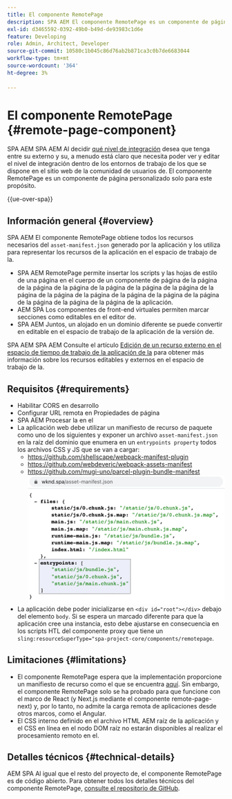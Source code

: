 ```yaml
---
title: El componente RemotePage
description: SPA AEM El componente RemotePage es un componente de página personalizado para editar el grupo de informes de React de forma remota dentro de los grupos de informes de.
exl-id: d3465592-0392-49b0-b49d-de93983c1d6e
feature: Developing
role: Admin, Architect, Developer
source-git-commit: 10580c1b045c86d76ab2b871ca3c0b7de6683044
workflow-type: tm+mt
source-wordcount: '364'
ht-degree: 3%

---
```


# El componente RemotePage {#remote-page-component}

SPA AEM SPA AEM Al decidir [qué nivel de integración](/help/implementing/developing/headful-headless.md) desea que tenga entre su externo y su, a menudo está claro que necesita poder ver y editar el nivel de integración dentro de los entornos de trabajo de los que se dispone en el sitio web de la comunidad de usuarios de. El componente RemotePage es un componente de página personalizado solo para este propósito.

{{ue-over-spa}}

## Información general {#overview}

SPA AEM El componente RemotePage obtiene todos los recursos necesarios del `asset-manifest.json` generado por la aplicación y los utiliza para representar los recursos de la aplicación en el espacio de trabajo de la.

* SPA AEM RemotePage permite insertar los scripts y las hojas de estilo de una página en el cuerpo de un componente de página de la página de la página de la página de la página de la página de la página de la página de la página de la página de la página de la página de la página de la página de la página de la página de la aplicación.
* AEM SPA Los componentes de front-end virtuales permiten marcar secciones como editables en el editor de.
* SPA AEM Juntos, un alojado en un dominio diferente se puede convertir en editable en el espacio de trabajo de la aplicación de la versión de.

SPA AEM SPA AEM Consulte el artículo [Edición de un recurso externo en el espacio de tiempo de trabajo de la aplicación de la](editing-external-spa.md) para obtener más información sobre los recursos editables y externos en el espacio de trabajo de la.

## Requisitos  {#requirements}

* Habilitar CORS en desarrollo
* Configurar URL remota en Propiedades de página
* SPA AEM Procesar la en el
* La aplicación web debe utilizar un manifiesto de recurso de paquete como uno de los siguientes y exponer un archivo `asset-manifest.json` en la raíz del dominio que enumera en un `entrypoints property` todos los archivos CSS y JS que se van a cargar:
   * https://github.com/shellscape/webpack-manifest-plugin
   * https://github.com/webdeveric/webpack-assets-manifest
   * https://github.com/mugi-uno/parcel-plugin-bundle-manifest
     ![ejemplo de propiedad de puntos de entrada](assets/asset-manifest-entrypoints.png)
* La aplicación debe poder inicializarse en `<div id="root"></div>` debajo del elemento `body`. Si se espera un marcado diferente para que la aplicación cree una instancia, esto debe ajustarse en consecuencia en los scripts HTL del componente proxy que tiene un `sling:resourceSuperType="spa-project-core/components/remotepage`.

## Limitaciones {#limitations}

* El componente RemotePage espera que la implementación proporcione un manifiesto de recurso como el que se encuentra [aquí](https://github.com/shellscape/webpack-manifest-plugin). Sin embargo, el componente RemotePage solo se ha probado para que funcione con el marco de React (y Next.js mediante el componente remote-page-next) y, por lo tanto, no admite la carga remota de aplicaciones desde otros marcos, como el Angular.
* El CSS interno definido en el archivo HTML AEM raíz de la aplicación y el CSS en línea en el nodo DOM raíz no estarán disponibles al realizar el procesamiento remoto en el.

## Detalles técnicos {#technical-details}

AEM SPA Al igual que el resto del proyecto de, el componente RemotePage es de código abierto. Para obtener todos los detalles técnicos del componente RemotePage, [consulte el repositorio de GitHub](https://github.com/adobe/aem-spa-project-core/tree/master/ui.apps/src/main/content/jcr_root/apps/spa-project-core/components/remotepage).
